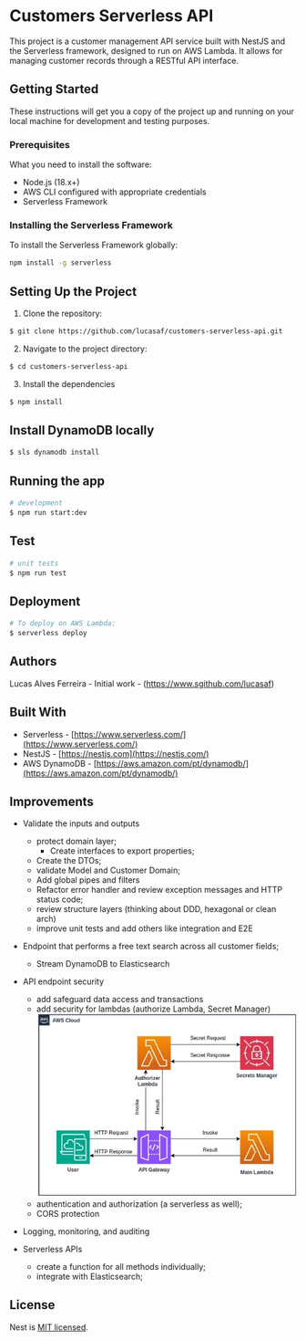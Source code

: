 # Customers Serverless API

This project is a customer management API service built with NestJS and the Serverless framework, designed to run on AWS Lambda. It allows for managing customer records through a RESTful API interface.

## Getting Started

These instructions will get you a copy of the project up and running on your local machine for development and testing purposes.

### Prerequisites

What you need to install the software:

- Node.js (18.x+)
- AWS CLI configured with appropriate credentials
- Serverless Framework

### Installing the Serverless Framework

To install the Serverless Framework globally:

```bash
npm install -g serverless
```

## Setting Up the Project

1. Clone the repository:

```bash
$ git clone https://github.com/lucasaf/customers-serverless-api.git
```

2. Navigate to the project directory:

```bash
$ cd customers-serverless-api
```

3. Install the dependencies

```bash
$ npm install
```

## Install DynamoDB locally

```bash
$ sls dynamodb install
```

## Running the app

```bash
# development
$ npm run start:dev
```

## Test

```bash
# unit tests
$ npm run test
```

## Deployment

```bash
# To deploy on AWS Lambda:
$ serverless deploy
```

## Authors

Lucas Alves Ferreira - Initial work - (https://www.sgithub.com/lucasaf)

## Built With

- Serverless - [https://www.serverless.com/](https://www.serverless.com/)
- NestJS - [https://nestjs.com](https://nestjs.com/)
- AWS DynamoDB - [https://aws.amazon.com/pt/dynamodb/](https://aws.amazon.com/pt/dynamodb/)

## Improvements

- Validate the inputs and outputs

  - protect domain layer;
    - Create interfaces to export properties;
  - Create the DTOs;
  - validate Model and Customer Domain;
  - Add global pipes and filters
  - Refactor error handler and review exception messages and HTTP status code;
  - review structure layers (thinking about DDD, hexagonal or clean arch)
  - improve unit tests and add others like integration and E2E

- Endpoint that performs a free text search across all customer fields;

  - Stream DynamoDB to Elasticsearch

- API endpoint security

  - add safeguard data access and transactions
  - add security for lambdas (authorize Lambda, Secret Manager)
    ![Alt text](image.png)
  - authentication and authorization (a serverless as well);
  - CORS protection

- Logging, monitoring, and auditing

- Serverless APIs
  - create a function for all methods individually;
  - integrate with Elasticsearch;

## License

Nest is [MIT licensed](LICENSE).
